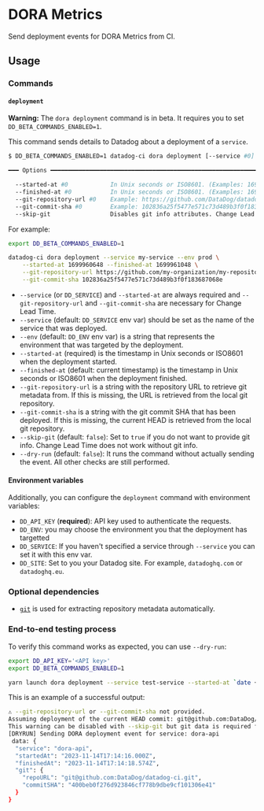 # DORA Metrics

Send deployment events for DORA Metrics from CI.

## Usage

### Commands

#### `deployment`

**Warning:** The `dora deployment` command is in beta. It requires you to set `DD_BETA_COMMANDS_ENABLED=1`.

This command sends details to Datadog about a deployment of a `service`.

```bash
$ DD_BETA_COMMANDS_ENABLED=1 datadog-ci dora deployment [--service #0] [--env #0] [--dry-run]

━━━ Options ━━━━━━━━━━━━━━━━━━━━━━━━━━━━━━━━━━━━━━━━━━━━━━━━━━━━━━━━━━━━━━━━━━━━━

  --started-at #0            In Unix seconds or ISO8601. (Examples: 1699960648, 2023-11-14T11:17:28Z)
  --finished-at #0           In Unix seconds or ISO8601. (Examples: 1699961048, 2023-11-14T11:24:08Z)
  --git-repository-url #0    Example: https://github.com/DataDog/datadog-ci.git
  --git-commit-sha #0        Example: 102836a25f5477e571c73d489b3f0f183687068e
  --skip-git                 Disables git info attributes. Change Lead Time will not be available
```

For example:

```bash
export DD_BETA_COMMANDS_ENABLED=1

datadog-ci dora deployment --service my-service --env prod \
    --started-at 1699960648 --finished-at 1699961048 \
    --git-repository-url https://github.com/my-organization/my-repository \
    --git-commit-sha 102836a25f5477e571c73d489b3f0f183687068e
```

- `--service` (or `DD_SERVICE`) and `--started-at` are always required and `--git-repository-url` and `--git-commit-sha` are necessary for Change Lead Time.
- `--service` (default: `DD_SERVICE` env var) should be set as the name of the service that was deployed.
- `--env` (default: `DD_ENV` env var) is a string that represents the environment that was targeted by the deployment.
- `--started-at` (required) is the timestamp in Unix seconds or ISO8601 when the deployment started.
- `--finished-at` (default: current timestamp) is the timestamp in Unix seconds or ISO8601 when the deployment finished.
- `--git-repository-url` is a string with the repository URL to retrieve git metadata from. If this is missing, the URL is retrieved from the local git repository.
- `--git-commit-sha` is a string with the git commit SHA that has been deployed. If this is missing, the current HEAD is retrieved from the local git repository.
- `--skip-git` (default: `false`): Set to `true` if you do not want to provide git info. Change Lead Time does not work without git info.
- `--dry-run` (default: `false`): It runs the command without actually sending the event. All other checks are still performed.


#### Environment variables

Additionally, you can configure the `deployment` command with environment variables:

- `DD_API_KEY` (**required**): API key used to authenticate the requests.
- `DD_ENV`: you may choose the environment you that the deployment has targetted
- `DD_SERVICE`: If you haven't specified a service through `--service` you can set it with this env var.
- `DD_SITE`: Set to you your Datadog site. For example, `datadoghq.com` or `datadoghq.eu`.


### Optional dependencies

- [`git`](https://git-scm.com/downloads) is used for extracting repository metadata automatically.

### End-to-end testing process

To verify this command works as expected, you can use `--dry-run`:

```bash
export DD_API_KEY='<API key>'
export DD_BETA_COMMANDS_ENABLED=1

yarn launch dora deployment --service test-service --started-at `date +%s` --dry-run
```

This is an example of a successful output:

```bash
⚠️ --git-repository-url or --git-commit-sha not provided.
Assuming deployment of the current HEAD commit: git@github.com:DataDog/datadog-ci.git 400beb0f276d923846cf778b9dbe9cf101306e41
This warning can be disabled with --skip-git but git data is required for Change Lead Time.
[DRYRUN] Sending DORA deployment event for service: dora-api
 data: {
  "service": "dora-api",
  "startedAt": "2023-11-14T17:14:16.000Z",
  "finishedAt": "2023-11-14T17:14:18.574Z",
  "git": {
    "repoURL": "git@github.com:DataDog/datadog-ci.git",
    "commitSHA": "400beb0f276d923846cf778b9dbe9cf101306e41"
  }
}
```
